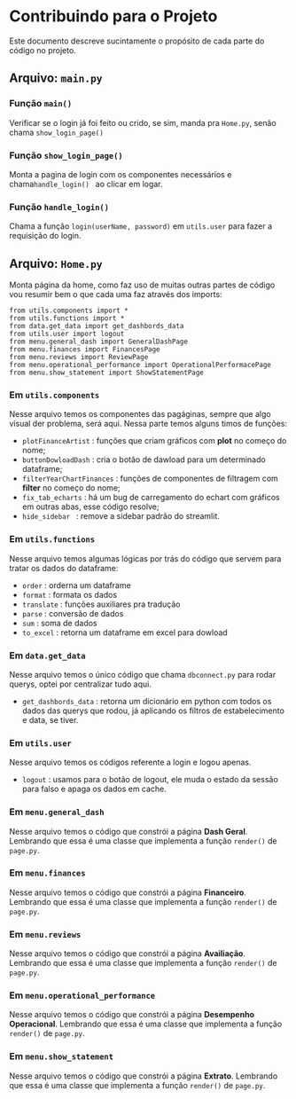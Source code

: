 # Contribuindo para o Projeto

Este documento descreve sucintamente o propósito de cada parte do código no projeto.

## Arquivo: `main.py`
### Função `main()`
Verificar se o login já foi feito ou crido, se sim, manda pra `Home.py`, senão chama `show_login_page()`

### Função `show_login_page()`
Monta a pagina de login com os componentes necessários e chama`handle_login() ` ao clicar em logar.

### Função `handle_login()`
Chama a função `login(userName, password)` em `utils.user` para fazer a requisição do login.

## Arquivo: `Home.py`
Monta página da home, como faz uso de muitas outras partes de código vou resumir bem o que cada uma faz através dos imports:
```
from utils.components import *
from utils.functions import *
from data.get_data import get_dashbords_data
from utils.user import logout
from menu.general_dash import GeneralDashPage
from menu.finances import FinancesPage
from menu.reviews import ReviewPage
from menu.operational_performance import OperationalPerformacePage
from menu.show_statement import ShowStatementPage
```

### Em `utils.components`
Nesse arquivo temos os componentes das pagáginas, sempre que algo visual der problema, será aqui. Nessa parte temos alguns timos de funções: 
- `plotFinanceArtist` : funções que criam gráficos com **plot** no começo do nome;
- `buttonDowloadDash` : cria o botão de dawload para um determinado dataframe;
- `filterYearChartFinances` : funções de componentes de filtragem com **filter** no começo do nome;
- `fix_tab_echarts` : há um bug de carregamento do echart com gráficos em outras abas, esse código resolve;
- `hide_sidebar ` : remove a sidebar padrão do streamlit.

### Em `utils.functions`
Nesse arquivo temos algumas lógicas por trás do código que servem para tratar os dados do dataframe: 
- `order` : orderna um dataframe
- `format` : formata os dados
- `translate` : funções auxiliares pra tradução 
- `parse` : conversão de dados
- `sum` : soma de dados
- `to_excel` : retorna um dataframe em excel para dowload

### Em `data.get_data`
Nesse arquivo temos o único código que chama `dbconnect.py` para rodar querys, optei por centralizar tudo aqui.
- `get_dashbords_data` : retorna um dicionário em python com todos os dados das querys que rodou, já aplicando os filtros de estabelecimento e data, se tiver.

### Em `utils.user`
Nesse arquivo temos os códigos referente a login e logou apenas.
- `logout` : usamos para o botão de logout, ele muda o estado da sessão para falso e apaga os dados em cache.

### Em `menu.general_dash`
Nesse arquivo temos o código que constrói a página **Dash Geral**. Lembrando que essa é uma classe que implementa a função `render()` de `page.py`.

### Em `menu.finances`
Nesse arquivo temos o código que constrói a página **Financeiro**. Lembrando que essa é uma classe que implementa a função `render()` de `page.py`.

### Em `menu.reviews`
Nesse arquivo temos o código que constrói a página **Availiação**. Lembrando que essa é uma classe que implementa a função `render()` de `page.py`.

### Em `menu.operational_performance`
Nesse arquivo temos o código que constrói a página **Desempenho Operacional**. Lembrando que essa é uma classe que implementa a função `render()` de `page.py`.

### Em `menu.show_statement`
Nesse arquivo temos o código que constrói a página **Extrato**. Lembrando que essa é uma classe que implementa a função `render()` de `page.py`.
